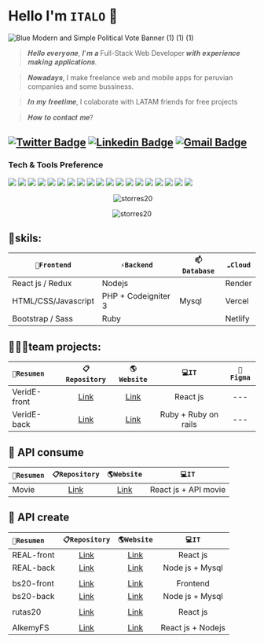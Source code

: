 # Hello I'm `ITALO` 👋

![Blue Modern and Simple Political Vote Banner (1) (1) (1)](https://user-images.githubusercontent.com/81504385/200877031-640fc6ba-73f6-4919-b747-0502ba59e49f.png)

> 𝑯𝒆𝒍𝒍𝒐 𝒆𝒗𝒆𝒓𝒚𝒐𝒏𝒆, 𝑰'𝒎 𝒂 Full-Stack Web Developer 𝒘𝒊𝒕𝒉 𝒆𝒙𝒑𝒆𝒓𝒊𝒆𝒏𝒄𝒆 𝒎𝒂𝒌𝒊𝒏𝒈 𝒂𝒑𝒑𝒍𝒊𝒄𝒂𝒕𝒊𝒐𝒏𝒔.

> 𝑵𝒐𝒘𝒂𝒅𝒂𝒚𝒔, I make freelance web and mobile apps for peruvian companies and some bussiness.

> 𝑰𝒏 𝒎𝒚 𝒇𝒓𝒆𝒆𝒕𝒊𝒎𝒆, I colaborate with LATAM friends for free projects

> 𝑯𝒐𝒘 𝒕𝒐 𝒄𝒐𝒏𝒕𝒂𝒄𝒕 𝒎𝒆?

## [![Twitter Badge](https://img.shields.io/badge/-@Twitter-1ca0f1?style=flat-square&labelColor=1ca0f1&logo=twitter&logoColor=white&link=https://twitter.com/italolonkan)](https://twitter.com/italolonkan) [![Linkedin Badge](https://img.shields.io/badge/-LinkedIn-blue?style=flat-square&logo=Linkedin&logoColor=white&link=https://www.linkedin.com/in/italo-lon-kan/)](https://www.linkedin.com/in/italo-lon-kan/) [![Gmail Badge](https://img.shields.io/badge/-Gmail-c14438?style=flat-square&logo=Gmail&logoColor=white&link=mailto:lorecha2027@gmail.com)](mailto:lorecha2027@gmail.com)


### Tech & Tools Preference

<img src = "https://img.shields.io/badge/-HTML5-E34F26?style=flat&logo=html5&logoColor=white"> <img src = "https://img.shields.io/badge/-CSS3-1572B6?style=flat&logo=css3&logoColor=white">
<img src="https://img.shields.io/badge/-Bootstrap-563D7C?style=flat&logo=bootstrap&logoColor=white">
<img src="https://img.shields.io/badge/-JavaScript-eed718?style=flat&logo=javascript&logoColor=ffffff">
<img src="https://img.shields.io/badge/-Sass-cc6699?style=flat&logo=sass&logoColor=ffffff">
<img src="https://img.shields.io/badge/-React-000000?style=flat&logo=react&logoColor=00c8ff">
<img src="https://img.shields.io/badge/-MongoDB-4DB33D?style=flat&logo=mongodb&logoColor=FFFFFF">
<img src="https://img.shields.io/badge/-GraphQL-e535ab?style=flat&logo=graphql&logoColor=FFFFFF">
<img src="https://img.shields.io/badge/-MySQL-F29111?style=flat&logo=mysql&logoColor=FFFFFF">
<img src="https://img.shields.io/badge/-Express.js-787878?style=flat">
<img src="https://img.shields.io/badge/-Node.js-3C873A?style=flat&logo=Node.js&logoColor=white">
<img src="https://img.shields.io/badge/-Firebase-FFA611?style=flat&logo=firebase&logoColor=FFFFFF">
<img src="http://img.shields.io/badge/-Google%20Cloud%20Platform-4285F4?style=flat&logo=google%20cloud&logoColor=white">
<img src="https://img.shields.io/badge/-Progressive Web Apps-5A0FC8?style=flat">
<img src="http://img.shields.io/badge/-Git-F1502F?style=flat&logo=git&logoColor=FFFFFF">
<img src="http://img.shields.io/badge/-Github-000000?style=flat&logo=github&logoColor=FFFFFF">
<img src="http://img.shields.io/badge/-VS%20Code-007ACC?style=flat&logo=visual%20studio%20code&logoColor=white">
<img src="http://img.shields.io/badge/-Heroku-430098?style=flat&logo=heroku&logoColor=white">
<img src="http://img.shields.io/badge/-Vercel-black?style=flat&logo=vercel&logoColor=white">


<p align="center">&nbsp;<img src="https://github-readme-stats.vercel.app/api?username=storres20&theme=radical&show_icons=true&locale=en" alt="storres20" /></p>
<p align="center"><img src="https://github-readme-streak-stats.herokuapp.com/?user=storres20&theme=radical" alt="storres20" /></p>


## 🔭skils:

| `🔭Frontend` | `⚡Backend` | `📫Database` | `☁️Cloud` |
| ------ | ------ | ------ | ------ |
| React js / Redux | Nodejs |  | Render |
| HTML/CSS/Javascript | PHP + Codeigniter 3 | Mysql | Vercel |
| Bootstrap / Sass | Ruby |  | Netlify |


## 👨‍👦‍👦team projects:
|`🚀Resumen` | `📋Repository` | `🌎Website` | `💻IT` | `🎨Figma` |
| :------ | :------: | :------: | :------: | :------: |
| VeridE-front | [Link](https://github.com/No-Country/C4-30-front "Link") | [Link](https://veride.netlify.app/) | React js | --- |
| VeridE-back | [Link](https://github.com/storres20/c4-30-t-BACK "Link") | [Link](http://country-app-v3.herokuapp.com/) | Ruby + Ruby on rails | --- |


## 🧩 API consume

|`🚀Resumen` | `📋Repository` | `🌎Website` | `💻IT` |
| :------ | :------: | :------: | :------: |
| Movie | [Link](https://github.com/storres20/movies-react "Link") | [Link](https://moviesx7.netlify.app/ "https://moviesx7.netlify.app/") | React js + API movie |


## 🧩 API create

|`🚀Resumen` | `📋Repository` | `🌎Website` | `💻IT` |
| :------ | :------: | :------: | :------: |
| REAL-front | [Link](https://github.com/storres20/REAL-front "Link") | [Link](https://real-front.netlify.app/ "https://real-front.netlify.app/") | React js |
| REAL-back | [Link](https://github.com/storres20/REAL-back "Link") | [Link](https://real-back.vercel.app/api/products "https://real-back.vercel.app/api/products") | Node js + Mysql |
|  |  |  |  |
| bs20-front | [Link](https://github.com/storres20/bs20-front "Link") | [Link](https://bs20-front.netlify.app/) | Frontend |
| bs20-back | [Link](https://github.com/storres20/bs20-back "Link") | [Link](https://bs20-back.vercel.app/) | Node js + Mysql |
|  |  |  |  |
| rutas20 | [Link](https://github.com/storres20/rutasq2-frontend "Link") | [Link](https://rutas20.netlify.app/) | React js |
|  |  |  |  |
| AlkemyFS | [Link](https://github.com/storres20/alkemyFS "Link") | [Link](https://alkemy20-front.netlify.app/) | React js + Nodejs |


<!--
**storres20/storres20** is a ✨ _special_ ✨ repository because its `README.md` (this file) appears on your GitHub profile.

Here are some ideas to get you started:

- 🔭 I’m currently working on ...
- 🌱 I’m currently learning ...
- 👯 I’m looking to collaborate on ...
- 🤔 I’m looking for help with ...
- 💬 Ask me about ...
- 📫 How to reach me: ...
- 😄 Pronouns: ...
- ⚡ Fun fact: ...
-->
